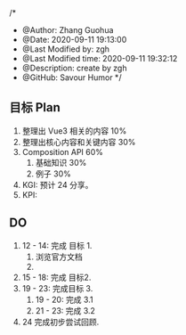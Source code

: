 /*
* @Author: Zhang Guohua
* @Date:   2020-09-11 19:13:00
* @Last Modified by:   zgh
* @Last Modified time: 2020-09-11 19:32:12
* @Description: create by zgh
* @GitHub: Savour Humor
*/

## 目标 Plan

1. 整理出 Vue3 相关的内容 10%
2. 整理出核心内容和关键内容 30%
3. Composition API 60%
    1. 基础知识 30%
    2. 例子 30%
4. KGI: 预计 24 分享。
5. KPI: 


## DO 

1. 12 - 14: 完成 目标 1.
    1. 浏览官方文档
    2. 
2. 15 - 18: 完成 目标2.
3. 19 - 23: 完成目标 3.
    1. 19 - 20: 完成 3.1
    2. 21 - 23: 完成 3.2
4. 24 完成初步尝试回顾.





